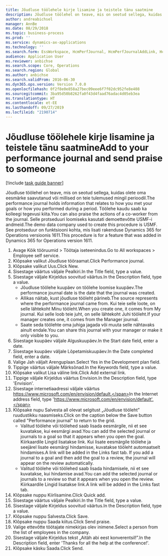 ```yaml
---
title: Jõudluse töölehele kirje lisamine ja teistele tänu saatmine
description: Jõudluse töölehel on teave, mis on seotud sellega, kuidas olete oma eesmärke saavutanud või millised on teie tulemused mingil perioodil.
author: andreabichsel
manager: AnnBe
ms.date: 08/29/2018
ms.topic: business-process
ms.prod: ''
ms.service: dynamics-ax-applications
ms.technology: ''
ms.search.form: EssWorkspace, HcmPerfJournal, HcmPerfJournalAddLink, HcmPerfPraise, HcmWorkerLookUpByPerson, HcmPerfJournalAdd
audience: Application User
ms.reviewer: anbichse
ms.search.scope: Core, Operations
ms.search.region: Global
ms.author: anbichse
ms.search.validFrom: 2016-06-30
ms.dyn365.ops.version: Version 7.0.0
ms.openlocfilehash: 0f2f8e0e858a27bec09eee6f7f02dc952fe8e408
ms.sourcegitcommit: 3ba95d50b8262fa0f43d4faad76adac4d05eb3ea
ms.translationtype: HT
ms.contentlocale: et-EE
ms.lasthandoff: 09/27/2019
ms.locfileid: "2190714"
---
```

# <a name="add-to-your-performance-journal-and-send-praise-to-someone"></a><span data-ttu-id="61c11-103">Jõudluse töölehele kirje lisamine ja teistele tänu saatmine</span><span class="sxs-lookup"><span data-stu-id="61c11-103">Add to your performance journal and send praise to someone</span></span>

[!include [task guide banner](../../includes/task-guide-banner.md)]

<span data-ttu-id="61c11-104">Jõudluse töölehel on teave, mis on seotud sellega, kuidas olete oma eesmärke saavutanud või millised on teie tulemused mingil perioodil.</span><span class="sxs-lookup"><span data-stu-id="61c11-104">The performance journal holds information that relates to how you met your goals or how you performed during a period.</span></span> <span data-ttu-id="61c11-105">Töölehe kaudu saab ka kolleegi tegevusi kiita.</span><span class="sxs-lookup"><span data-stu-id="61c11-105">You can also praise the actions of a co-worker from the journal.</span></span> <span data-ttu-id="61c11-106">Selle protseduuri loomiseks kasutati demoettevõtte USMF-i andmeid.</span><span class="sxs-lookup"><span data-stu-id="61c11-106">The demo data company used to create this procedure is USMF.</span></span> <span data-ttu-id="61c11-107">See protseduur on funktsiooni kohta, mis lisati rakenduse Dynamics 365 for Operations versioonis 1611.</span><span class="sxs-lookup"><span data-stu-id="61c11-107">This procedure is for a feature that was added in Dynamics 365 for Operations version 1611.</span></span>

1. <span data-ttu-id="61c11-108">Avage Kõik tööruumid > Töötaja iseteenindus.</span><span class="sxs-lookup"><span data-stu-id="61c11-108">Go to All workspaces > Employee self service.</span></span>
2. <span data-ttu-id="61c11-109">Klõpsake valikut Jõudluse tööraamat.</span><span class="sxs-lookup"><span data-stu-id="61c11-109">Click Performance journal.</span></span>
3. <span data-ttu-id="61c11-110">Klõpsake valikut Uus.</span><span class="sxs-lookup"><span data-stu-id="61c11-110">Click New.</span></span>
4. <span data-ttu-id="61c11-111">Sisestage väärtus väljale Pealkiri.</span><span class="sxs-lookup"><span data-stu-id="61c11-111">In the Title field, type a value.</span></span>
5. <span data-ttu-id="61c11-112">Sisestage väljale Kirjeldus soovitud väärtus.</span><span class="sxs-lookup"><span data-stu-id="61c11-112">In the Description field, type a value.</span></span>
    * <span data-ttu-id="61c11-113">Jõudluse töölehe kuupäev on töölehe loomise kuupäev.</span><span class="sxs-lookup"><span data-stu-id="61c11-113">The performance journal date is the date that the journal was created.</span></span>  
    * <span data-ttu-id="61c11-114">Allikas näitab, kust jõudluse tööleht pärineb.</span><span class="sxs-lookup"><span data-stu-id="61c11-114">The source represents where the performance journal came from.</span></span> <span data-ttu-id="61c11-115">Kui teie selle loote, on selle lähtekoht Minu tööleht.</span><span class="sxs-lookup"><span data-stu-id="61c11-115">When you create one, it comes from My journal.</span></span> <span data-ttu-id="61c11-116">Kui selle loob teie juht, on selle lähtekoht Juhi tööleht.</span><span class="sxs-lookup"><span data-stu-id="61c11-116">If your manager creates one, it comes from the Manager journal.</span></span>  
    * <span data-ttu-id="61c11-117">Saate seda töölehte oma juhiga jagada või muuta selle nähtavaks ainult endale.</span><span class="sxs-lookup"><span data-stu-id="61c11-117">You can share this journal with your manager or make it only visible to you.</span></span>  
6. <span data-ttu-id="61c11-118">Sisestage kuupäev väljale Alguskuupäev.</span><span class="sxs-lookup"><span data-stu-id="61c11-118">In the Start date field, enter a date.</span></span>
7. <span data-ttu-id="61c11-119">Sisestage kuupäev väljale Lõpetamiskuupäev.</span><span class="sxs-lookup"><span data-stu-id="61c11-119">In the Date completed field, enter a date.</span></span>
8. <span data-ttu-id="61c11-120">Valige Jah väljalt Arenguplaan.</span><span class="sxs-lookup"><span data-stu-id="61c11-120">Select Yes in the Development plan field.</span></span>
9. <span data-ttu-id="61c11-121">Tippige väärtus väljale Märksõnad.</span><span class="sxs-lookup"><span data-stu-id="61c11-121">In the Keywords field, type a value.</span></span>
10. <span data-ttu-id="61c11-122">Klõpsake valikut Lisa väline link.</span><span class="sxs-lookup"><span data-stu-id="61c11-122">Click Add external link.</span></span>
11. <span data-ttu-id="61c11-123">Tippige väljale Kirjeldus väärtus Envision.</span><span class="sxs-lookup"><span data-stu-id="61c11-123">In the Description field, type 'Envision'.</span></span>
12. <span data-ttu-id="61c11-124">Sisestage internetiaadressi väljale väärtus https://www.microsoft.com/en/envision/default.</span><span class="sxs-lookup"><span data-stu-id="61c11-124">In the Internet address field, type 'https://www.microsoft.com/en/envision/default'.</span></span>
13. <span data-ttu-id="61c11-125">Klõpsake nupu Salvesta all olevat selgitust „Jõudluse tööleht” ruudustikku naasmiseks.</span><span class="sxs-lookup"><span data-stu-id="61c11-125">Click on the caption below the Save button called "Performance journal" to return to the grid.</span></span>
    * <span data-ttu-id="61c11-126">Valitud töölehe või töölehed saab lisada eesmärgile, nii et see kuvatakse, kui eesmärgi avad.</span><span class="sxs-lookup"><span data-stu-id="61c11-126">You can add the selected journal or journals to a goal so that it appears when you open the goal.</span></span> <span data-ttu-id="61c11-127">Kiirkaardile Lingid lisatakse link. Kui lisate eesmärgile töölehe ja seejärel lisate eesmärgi hindamisse, kuvatakse tööleht automaatselt hindamises.</span><span class="sxs-lookup"><span data-stu-id="61c11-127">A link will be added in the Links fast tab.    If you add a journal to a goal and then add the goal to a review, the journal will appear on the review automatically.</span></span>  
    * <span data-ttu-id="61c11-128">Valitud töölehe või töölehed saab lisada hindamisele, nii et see kuvatakse, kui hindamise avad.</span><span class="sxs-lookup"><span data-stu-id="61c11-128">You can add the selected journal or journals to a review so that it appears when you open the review.</span></span>    <span data-ttu-id="61c11-129">Kiirkaardile Lingid lisatakse link.</span><span class="sxs-lookup"><span data-stu-id="61c11-129">A link will be added in the Links fast tab.</span></span>  
14. <span data-ttu-id="61c11-130">Klõpsake nuppu Kiirlisamine.</span><span class="sxs-lookup"><span data-stu-id="61c11-130">Click Quick add.</span></span>
15. <span data-ttu-id="61c11-131">Sisestage väärtus väljale Pealkiri.</span><span class="sxs-lookup"><span data-stu-id="61c11-131">In the Title field, type a value.</span></span>
16. <span data-ttu-id="61c11-132">Sisestage väljale Kirjeldus soovitud väärtus.</span><span class="sxs-lookup"><span data-stu-id="61c11-132">In the Description field, type a value.</span></span>
17. <span data-ttu-id="61c11-133">Klõpsake nuppu Salvesta.</span><span class="sxs-lookup"><span data-stu-id="61c11-133">Click Save.</span></span>
18. <span data-ttu-id="61c11-134">Klõpsake nuppu Saada kiitus.</span><span class="sxs-lookup"><span data-stu-id="61c11-134">Click Send praise.</span></span>
19. <span data-ttu-id="61c11-135">Valige ettevõtte töötajate nimekirjas olev inimene.</span><span class="sxs-lookup"><span data-stu-id="61c11-135">Select a person from the list of employees in the company.</span></span>
20. <span data-ttu-id="61c11-136">Sisestage väljale Kirjeldus tekst „Aitäh abi eest konverentsil!”.</span><span class="sxs-lookup"><span data-stu-id="61c11-136">In the Description field, enter 'Thanks for all the help at the conference!'.</span></span>
21. <span data-ttu-id="61c11-137">Klõpsake käsku Saada.</span><span class="sxs-lookup"><span data-stu-id="61c11-137">Click Send.</span></span>


